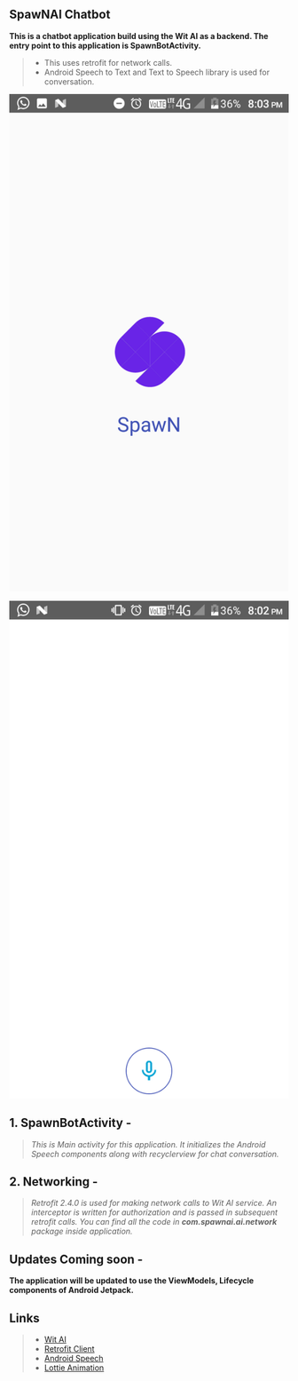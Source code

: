 ## SpawNAI Chatbot
**This is a chatbot application build using the Wit AI as a backend. The entry point to this application is SpawnBotActivity.**

> * This uses retrofit for network calls.
> * Android Speech to Text and Text to Speech library is used for conversation.


![Splash Screen](https://github.com/spawn08/SpawN-Bot/blob/master/app/src/main/res/drawable/Splash_Screen_Spawn_Bot.png)

![Spawn Bot Activity](https://github.com/spawn08/SpawN-Bot/blob/master/app/src/main/res/drawable/Spawn_Bot_Activity.png)

## 1. SpawnBotActivity - 
>*_This is Main activity for this application. 
It initializes the Android Speech components along with recyclerview for chat conversation._*

## 2. Networking - 
>*_Retrofit 2.4.0 is used for making network calls to Wit AI service. An interceptor is written for authorization and is passed in subsequent retrofit calls. 
You can find all the code in **com.spawnai.ai.network** package inside application._*

## Updates Coming soon - 
**The application will be updated to use the ViewModels, Lifecycle components of Android Jetpack.**

## Links

>* [Wit AI](https://wit.ai)
>* [Retrofit Client](https://square.github.io/retrofit/)
>* [Android Speech](https://developer.android.com/reference/android/speech/SpeechRecognizer)
>* [Lottie Animation](https://airbnb.io/lottie/#/)


